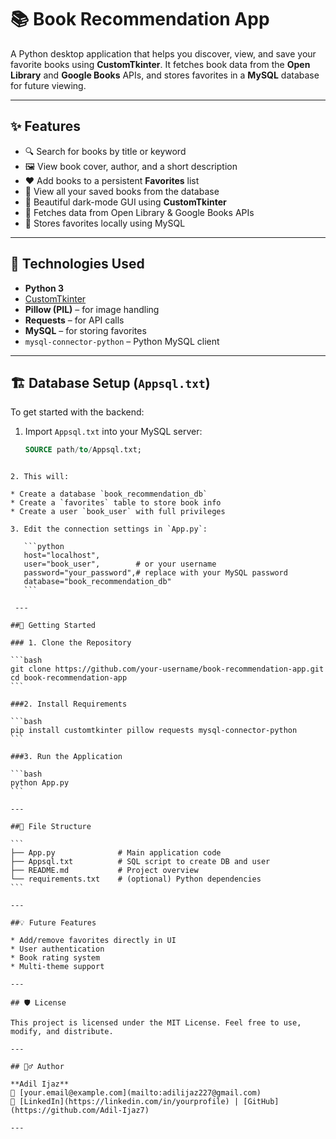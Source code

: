 # 📚 Book Recommendation App

A Python desktop application that helps you discover, view, and save your favorite books using **CustomTkinter**. It fetches book data from the **Open Library** and **Google Books** APIs, and stores favorites in a **MySQL** database for future viewing.

---

## ✨ Features

- 🔍 Search for books by title or keyword
- 🖼️ View book cover, author, and a short description
- ❤️ Add books to a persistent **Favorites** list
- 📁 View all your saved books from the database
- 🌙 Beautiful dark-mode GUI using **CustomTkinter**
- 📡 Fetches data from Open Library & Google Books APIs
- 💾 Stores favorites locally using MySQL

---

## 🧩 Technologies Used

- **Python 3**
- [CustomTkinter](https://github.com/TomSchimansky/CustomTkinter)
- **Pillow (PIL)** – for image handling
- **Requests** – for API calls
- **MySQL** – for storing favorites
- `mysql-connector-python` – Python MySQL client



---

## 🏗️ Database Setup (`Appsql.txt`)

To get started with the backend:

1. Import `Appsql.txt` into your MySQL server:
   ```sql
   SOURCE path/to/Appsql.txt;
````

2. This will:

* Create a database `book_recommendation_db`
* Create a `favorites` table to store book info
* Create a user `book_user` with full privileges

3. Edit the connection settings in `App.py`:

   ```python
   host="localhost",
   user="book_user",        # or your username
   password="your_password",# replace with your MySQL password
   database="book_recommendation_db"
   ```

 ---

##🚀 Getting Started

### 1. Clone the Repository

```bash
git clone https://github.com/your-username/book-recommendation-app.git
cd book-recommendation-app
```

###2. Install Requirements

```bash
pip install customtkinter pillow requests mysql-connector-python
```

###3. Run the Application

```bash
python App.py
```

---

##📂 File Structure

```
├── App.py              # Main application code
├── Appsql.txt          # SQL script to create DB and user
├── README.md           # Project overview
└── requirements.txt    # (optional) Python dependencies
```

---

##💡 Future Features

* Add/remove favorites directly in UI
* User authentication
* Book rating system
* Multi-theme support

---

## 🛡️ License

This project is licensed under the MIT License. Feel free to use, modify, and distribute.

---

## 🙋‍♂️ Author

**Adil Ijaz**
📧 [your.email@example.com](mailto:adilijaz227@gmail.com)
🔗 [LinkedIn](https://linkedin.com/in/yourprofile) | [GitHub](https://github.com/Adil-Ijaz7)

---




